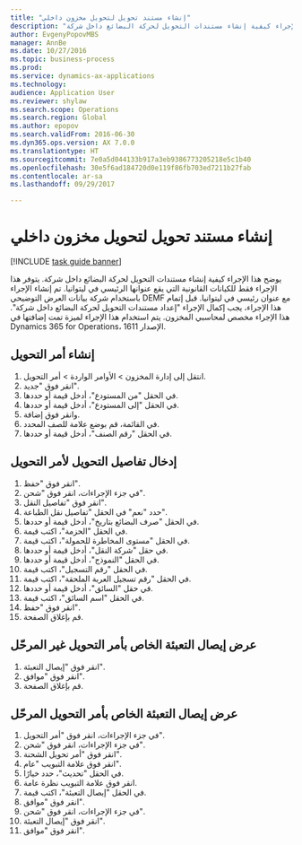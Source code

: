 ```yaml
--- 
title: "إنشاء مستند تحويل لتحويل مخزون داخلي"
description: "يوضح هذا الإجراء كيفية إنشاء مستندات التحويل لحركة البضائع داخل شركة."
author: EvgenyPopovMBS
manager: AnnBe
ms.date: 10/27/2016
ms.topic: business-process
ms.prod: 
ms.service: dynamics-ax-applications
ms.technology: 
audience: Application User
ms.reviewer: shylaw
ms.search.scope: Operations
ms.search.region: Global
ms.author: epopov
ms.search.validFrom: 2016-06-30
ms.dyn365.ops.version: AX 7.0.0
ms.translationtype: HT
ms.sourcegitcommit: 7e0a5d044133b917a3eb9386773205218e5c1b40
ms.openlocfilehash: 30e5f6ad184720d0e119f86fb703ed7211b27fab
ms.contentlocale: ar-sa
ms.lasthandoff: 09/29/2017

---
```

# <a name="generate-a-transfer-document-for-an-internal-inventory-transfer"></a>إنشاء مستند تحويل لتحويل مخزون داخلي

[!INCLUDE [task guide banner](../../includes/task-guide-banner.md)]

يوضح هذا الإجراء كيفية إنشاء مستندات التحويل لحركة البضائع داخل شركة. يتوفر هذا الإجراء فقط للكيانات القانونية التي يقع عنوانها الرئيسي في ليتوانيا. تم إنشاء الإجراء باستخدام شركة بيانات العرض التوضيحي DEMF مع عنوان رئيسي في ليتوانيا. قبل إتمام هذا الإجراء، يجب إكمال الإجراء "إعداد مستندات التحويل لحركة البضائع داخل شركة". هذا الإجراء مخصص لمحاسبي المخزون‬. يتم استخدام هذا الإجراء لميزة تمت إضافتها في Dynamics 365 for Operations، الإصدار 1611.


## <a name="create-a-transfer-order"></a>إنشاء أمر التحويل
1. انتقل إلى إدارة المخزون > الأوامر الواردة > أمر التحويل.
2. انقر فوق "جديد".
3. في الحقل "من المستودع"، أدخل قيمة أو حددها.
4. في الحقل "إلى المستودع"، أدخل قيمة أو حددها.
5. وانقر فوق إضافة.
6. في القائمة، قم بوضع علامة للصف المحدد.
7. في الحقل "رقم الصنف"، أدخل قيمة أو حددها.

## <a name="enter-transportation-details-for-the-transfer-order"></a>إدخال تفاصيل التحويل لأمر التحويل
1. انقر فوق "حفظ".
2. في جزء الإجراءات، انقر فوق "شحن".
3. انقر فوق "تفاصيل النقل".
4. حدد "نعم" في الحقل "تفاصيل نقل الطباعة".
5. في الحقل "صرف البضائع بتاريخ"، أدخل قيمة أو حددها.
6. في الحقل "الحزمة"، اكتب قيمة.
7. في الحقل "مستوى المخاطرة للحمولة‬"، اكتب قيمة.
8. في حقل "شركة النقل"، أدخل قيمة أو حددها.
9. في الحقل "النموذج"، أدخل قيمة أو حددها.
10. في الحقل "رقم التسجيل"، اكتب قيمة.
11. في الحقل "رقم تسجيل العربة الملحقة‬"، اكتب قيمة.
12. في حقل "السائق"، أدخل قيمة أو حددها.
13. في الحقل "اسم السائق"، اكتب قيمة.
14. انقر فوق "حفظ".
15. قم بإغلاق الصفحة.

## <a name="view-the-packing-slip-for-the-unposted-transfer-order"></a>عرض إيصال التعبئة الخاص بأمر التحويل غير المرحّل
1. انقر فوق "إيصال التعبئة".
2. انقر فوق "موافق".
3. قم بإغلاق الصفحة.

## <a name="view-the-packing-slip-for-the-posted-transfer-order"></a>عرض إيصال التعبئة الخاص بأمر التحويل المرحّل
1. في جزء الإجراءات، انقر فوق "أمر التحويل".
2. في جزء الإجراءات، انقر فوق "شحن".
3. انقر فوق "أمر تحويل الشحنة‬".
4. انقر فوق علامة التبويب "عام".
5. في الحقل "تحديث"، حدد خيارًا.
6. انقر فوق علامة التبويب نظرة عامة.
7. في الحقل "إيصال التعبئة"، اكتب قيمة.
8. انقر فوق "موافق".
9. في جزء الإجراءات، انقر فوق "شحن".
10. انقر فوق "إيصال التعبئة".
11. انقر فوق "موافق".


